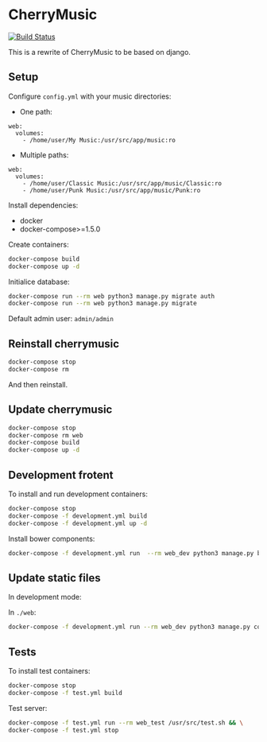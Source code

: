 CherryMusic
===========
[![Build Status](https://travis-ci.org/pando85/cherrymusic.svg?branch=devel-django)](https://travis-ci.org/pando85/cherrymusic)

This is a rewrite of CherryMusic to be based on django.

Setup
-----

Configure `config.yml` with your music directories:
* One path:
```docker-compose
web:
  volumes:
    - /home/user/My Music:/usr/src/app/music:ro
```
* Multiple paths:
```docker-compose
web:
  volumes:
    - /home/user/Classic Music:/usr/src/app/music/Classic:ro
    - /home/user/Punk Music:/usr/src/app/music/Punk:ro
```

Install dependencies:
* docker
* docker-compose>=1.5.0

Create containers:
```bash
docker-compose build
docker-compose up -d
```

Initialice database:
```bash
docker-compose run --rm web python3 manage.py migrate auth
docker-compose run --rm web python3 manage.py migrate 
```

Default admin user: `admin/admin`

Reinstall cherrymusic
---------------------
```bash
docker-compose stop
docker-compose rm
```
And then reinstall.


Update cherrymusic
------------------
```bash
docker-compose stop
docker-compose rm web
docker-compose build
docker-compose up -d
```

Development frotent
-------------------
To install and run development containers:
```bash
docker-compose stop
docker-compose -f development.yml build
docker-compose -f development.yml up -d
```

Install bower components:
```bash
docker-compose -f development.yml run  --rm web_dev python3 manage.py bower_install -- --allow-root
```
Update static files
-------------------
In development mode:

In `./web`:
```bash
docker-compose -f development.yml run --rm web_dev python3 manage.py collectstatic
```

Tests
-----
To install test containers:
```bash
docker-compose stop
docker-compose -f test.yml build
```

Test server:
```bash
docker-compose -f test.yml run --rm web_test /usr/src/test.sh && \
docker-compose -f test.yml stop
```